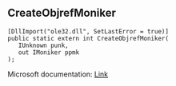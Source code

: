 ## CreateObjrefMoniker

```
[DllImport("ole32.dll", SetLastError = true)]
public static extern int CreateObjrefMoniker(
   IUnknown punk,
   out IMoniker ppmk
);
```

Microsoft documentation: [Link](https://docs.microsoft.com/en-us/windows/win32/api/objbase/nf-objbase-createobjrefmoniker)
